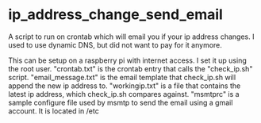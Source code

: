 # ip_address_change_send_email
A script to run on crontab which will email you if your ip address changes. I used to use dynamic DNS, but did not want to pay for it anymore.

This can be setup on a raspberry pi with internet access. I set it up using the root user.
"crontab.txt" is the crontab entry that calls the "check_ip.sh" script.
"email_message.txt" is the email template that check_ip.sh will append the new ip address to.
"workingip.txt" is a file that contains the latest ip address, which check_ip.sh compares against.
"msmtprc" is a sample configure file used by msmtp to send the email using a gmail account. It is located in /etc


